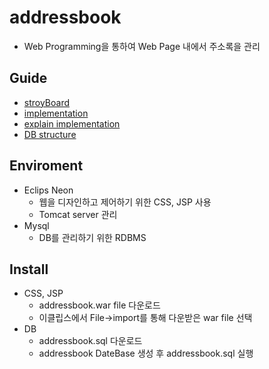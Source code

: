# addressbook
- Web Programming을 통하여 Web Page 내에서 주소록을 관리

## Guide
- [stroyBoard](./storyboard.pdf)
- [implementation](./addressbook)
- [explain implementation](./result_report.pdf)
- [DB structure](./DB명세서)

## Enviroment
 - Eclips Neon
   - 웹을 디자인하고 제어하기 위한 CSS, JSP 사용
   - Tomcat server 관리
- Mysql
   - DB를 관리하기 위한 RDBMS

## Install
- CSS, JSP
  - addressbook.war file 다운로드
  - 이클립스에서 File->import를 통해 다운받은 war file 선택
- DB
  - addressbook.sql 다운로드
  - addressbook DateBase 생성 후 addressbook.sql 실행
  

